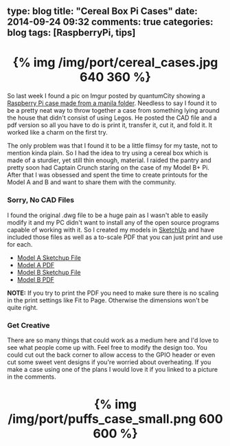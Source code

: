 type: blog
title: "Cereal Box Pi Cases"
date: 2014-09-24 09:32
comments: true
categories: blog
tags: [RaspberryPi, tips]
---


<h1 style="text-align:center;">{% img /img/port/cereal_cases.jpg 640 360 %}</h1>

So last week I found a pic on Imgur posted by quantumCity showing a [Raspberry Pi case made from a manila folder][case]. Needless to say I found it to be a pretty neat way to throw together a case from something lying around the house that didn't consist of using Legos. He posted the CAD file and a pdf version so all you have to do is print it, transfer it, cut it, and fold it. It worked like a charm on the first try.

<!-- more -->

The only problem was that I found it to be a little flimsy for my taste, not to mention kinda plain. So I had the idea to try using a cereal box which is made of a sturdier, yet still thin enough, material. I raided the pantry and pretty soon had Captain Crunch staring on the case of my Model B+ Pi. After that I was obsessed and spent the time to create printouts for the Model A and B and want to share them with the community.

### Sorry, No CAD Files
I found the original .dwg file to be a huge pain as I wasn't able to easily modify it and my PC didn't want to install any of the open source programs capable of working with it. So I created my models in [SketchUp][sketch] and have included those files as well as a to-scale PDF that you can just print and use for each.

  *  [Model A Sketchup File][a_skp]
  *  [Model A PDF][a_pdf]
  *  [Model B Sketchup File][b_skp]
  *  [Model B PDF][b_pdf]

**NOTE:** If you try to print the PDF you need to make sure there is no scaling in the print settings like Fit to Page. Otherwise the dimensions won't be quite right.

### Get Creative
There are so many things that could work as a medium here and I'd love to see what people come up with. Feel free to modify the design too. You could cut out the back corner to allow access to the GPIO header or even cut some sweet vent designs if you're worried about overheating. If you make a case using one of the plans I would love it if you linked to a picture in the comments.

<h1 style="text-align:center;">{% img /img/port/puffs_case_small.png 600 600 %}</h1>

[case]: https://imgur.com/gallery/8RLUdNb
[sketch]: http://www.sketchup.com/
[a_skp]: /img/port/ModelA_case.skp
[b_skp]: /img/port/ModelB_case.skp
[a_pdf]: /img/port/ModelA_case.pdf
[b_pdf]: /img/port/ModelB_case.pdf